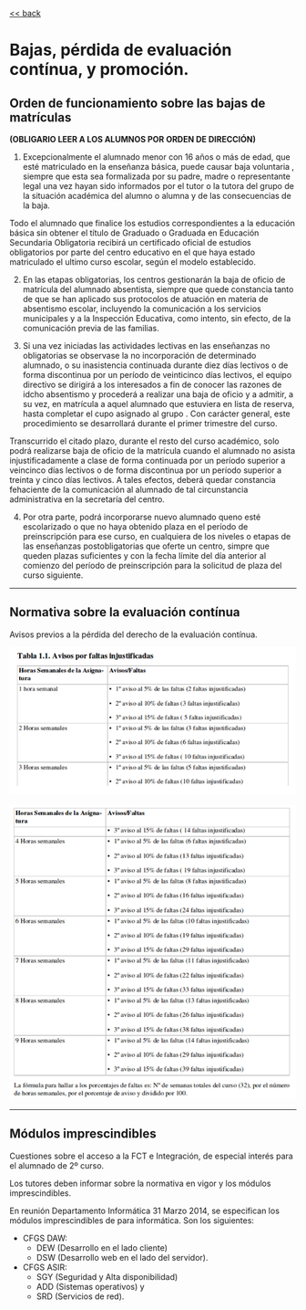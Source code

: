 
[<< back](README.md)

# Bajas, pérdida de evaluación contínua, y promoción.

## Orden de funcionamiento sobre las bajas de matrículas
**(OBLIGARIO LEER A LOS ALUMNOS POR ORDEN DE DIRECCIÓN)**

1. Excepcionalmente el alumnado menor con 16 años o más de edad, que esté matriculado en la enseñanza básica, puede causar baja voluntaria , siempre  que esta sea formalizada por su padre, madre o representante legal una vez hayan sido informados por el tutor o la tutora del grupo de la situación académica del alumno o alumna y de las consecuencias de la baja.

Todo el alumnado que finalice los estudios correspondientes a la educación básica sin obtener el título de Graduado o Graduada en Educación Secundaria Obligatoria recibirá un certificado oficial de estudios obligatorios por parte del centro educativo en el que haya estado matriculado el ultimo curso escolar, según el modelo establecido.

2. En las etapas obligatorias, los centros gestionarán la baja de oficio de matrícula del alumnado absentista, siempre que quede constancia tanto de que se han aplicado sus protocolos de atuación en materia de absentismo escolar, incluyendo la comunicación a los servicios municipales y a la Inspección Educativa, como intento, sin efecto, de la comunicación previa de las familias.

3. Si una vez iniciadas las actividades lectivas en las enseñanzas no obligatorias se observase la no incorporación de determinado alumnado, o su inasistencia continuada durante diez días lectivos o de forma discontinua por un período de veinticinco días lectivos, el equipo directivo se dirigirá a los interesados a fin de conocer las razones de idcho absentismo y procederá a realizar una baja de oficio y a admitir, a su vez, en matrícula a aquel alumnado que estuviera en lista de reserva, hasta completar el cupo asignado al grupo . Con carácter general, este procedimiento se desarrollará durante el primer trimestre del curso.

Transcurrido el citado plazo, durante el resto del curso académico, solo podrá realizarse baja de oficio de la matrícula cuando el alumnado no asista injustificadamente a clase de forma continuada por un período superior a veincinco días lectivos o de forma discontinua por un período superior a treinta y cinco días lectivos. A tales efectos, deberá quedar constancia fehaciente de la comunicación  al alumnado de tal circunstancia administrativa en la secretaría del centro.

4. Por otra parte, podrá incorporarse nuevo alumnado queno esté escolarizado o que no haya obtenido plaza en el período de preinscripción para ese curso, en cualquiera de los niveles o etapas de las enseñanzas postobligatorias que oferte un centro, simpre que queden plazas suficientes y con la fecha límite del día anterior al comienzo del período de preinscripción para la solicitud de plaza del curso siguiente.

---

## Normativa sobre la evaluación contínua

Avisos previos a la pérdida del derecho de la evaluación contínua.

![](files/avisos-falta-injustificada1.png)

![](files/avisos-falta-injustificada2.png)

---
## Módulos imprescindibles

Cuestiones sobre el acceso a la FCT e Integración, de especial interés para el alumnado de 2º curso.

Los tutores deben informar sobre la normativa en vigor y los módulos imprescindibles.

En reunión Departamento Informática 31 Marzo 2014, se especifican los módulos imprescindibles de para informática. Son los siguientes:
* CFGS DAW:
    * DEW (Desarrollo en el lado cliente)
    * DSW (Desarrollo web en el lado del servidor).
* CFGS ASIR:
    * SGY (Seguridad y Alta disponibilidad)
    * ADD (Sistemas operativos) y
    * SRD (Servicios de red).
